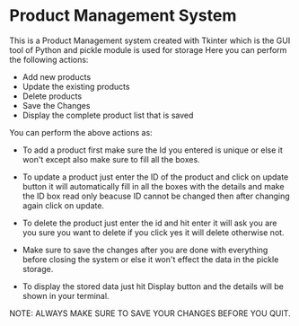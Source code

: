 # Product Management System 
This is a Product Management system created with Tkinter which is the GUI tool of Python and pickle module is used for storage
Here you can perform the following actions:
* Add new products 
* Update the existing products
* Delete products
* Save the Changes
* Display the complete product list that is saved

You can perform the above actions as:
* To add a product first make sure the Id you entered is unique or else it won't except also make sure to fill all the boxes.

* To update a product just enter the ID of the product and click on update button it will automatically fill in all the boxes with the details and make the ID box read only beacuse ID cannot be changed then after changing again click on update.

* To delete the product just enter the id and hit enter it will ask you are you sure you want to delete if you click yes it will delete otherwise not.

* Make sure to save the changes after you are done with everything before closing the system or else it won't effect the data in the pickle storage.

* To display the stored data just hit Display button and the details will be shown in your terminal.


NOTE: ALWAYS MAKE SURE TO SAVE YOUR CHANGES BEFORE YOU QUIT.
